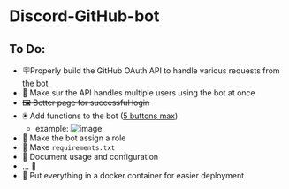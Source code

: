 # Discord-GitHub-bot

## To Do:
- 🪧Properly build the GitHub OAuth API to handle various requests from the bot
- 🤔 Make sur the API handles multiple users using the bot at once 
- ~~🖼️ Better page for successful login~~
- 🖲️ Add functions to the bot (<ins>5 buttons max</ins>)
  - example:
  ![image](https://github.com/fuegovic/Discord-GH-bot/assets/32828263/86b90c99-48f4-4c13-9b96-df552b9b9466)
- 🫵 Make the bot assign a role
- 📃 Make `requirements.txt`
- 📝 Document usage and configuration
- ... 👀
- 🐋 Put everything in a docker container for easier deployment 
